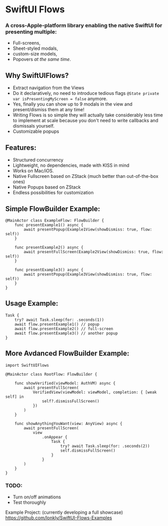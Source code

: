 # SwiftUI Flows

### A cross-Apple-platform library enabling the native SwiftUI for presenting multiple:
- Full-screens,
- Sheet-styled modals, 
- custom-size models,
- Popovers *at the same time*.


## Why SwiftUIFlows?
- Extract navigation from the Views
- Do it declaratively, no need to introduce tedious flags `@State private var isPresentingMyScreen = false` anymore.
- Yes, finally you can show up to 9 modals in the view and present/dismiss them at any time!
- Writing Flows is so simple they will actually take considerably less time to implement at scale because you don't need to write callbacks and dismissals yourself.
- Customizable popups


## Features:
- Structured concurrency
- Lightweight, no dependencies, made with KISS in mind
- Works on Mac/iOS.
- Native Fullscreen based on ZStack (much better than out-of-the-box ones)
- Native Popups based on ZStack
- Endless possibilities for customization


## Simple FlowBuilder Example:

```
@MainActor class ExampleFlow: FlowBuilder {
    func presentExample1() async {
        await presentPopup(Example1View(showDismiss: true, flow: self))
    }

    func presentExample2() async {
        await presentFullScreen(Example2View(showDismiss: true, flow: self))
    }

    func presentExample3() async {
        await presentPopup(Example3View(showDismiss: true, flow: self))
    }
}
```

## Usage Example:

```
Task {
    try? await Task.sleep(for: .seconds(1))
    await flow.presentExample1() // popup
    await flow.presentExample2() // full-screen
    await flow.presentExample3() // another popup
}
```

## More Avdanced FlowBuilder Example:
```
import SwiftUIFlows

@MainActor class RootFlow: FlowBuilder {
    
    func showVerified(viewModel: AuthVM) async {
        await presentFullScreen(
            VerifiedView(viewModel: viewModel, completion: { [weak self] in
                self?.dismissFullScreen()
            })
        )
    }
    
    func showAnythingYouWant(view: AnyView) async {
        await presentFullScreen(
            view
                .onAppear {
                    Task {
                        try? await Task.sleep(for: .seconds(2))
                        self.dismissFullScreen()
                    }
                }
        )
    }
}
```


### TODO:

- Turn on/off animations
- Test thoroughly

Example Project:
(currently developing a full showcase)
https://github.com/lonkly/SwiftUI-Flows-Examples
